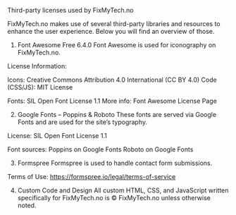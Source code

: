 Third-party licenses used by FixMyTech.no

FixMyTech.no makes use of several third-party libraries and resources to enhance the user experience. Below you will find an overview of those.

1. Font Awesome Free 6.4.0
Font Awesome is used for iconography on FixMyTech.no.

License Information:

Icons: Creative Commons Attribution 4.0 International (CC BY 4.0)
Code (CSS/JS): MIT License

Fonts: SIL Open Font License 1.1
More info: Font Awesome License Page

2. Google Fonts – Poppins & Roboto
These fonts are served via Google Fonts and are used for the site’s typography.

License:
SIL Open Font License 1.1

Font sources:
Poppins on Google Fonts
Roboto on Google Fonts

3. Formspree
Formspree is used to handle contact form submissions.

Terms of Use:
https://formspree.io/legal/terms-of-service

4. Custom Code and Design
All custom HTML, CSS, and JavaScript written specifically for FixMyTech.no is © FixMyTech.no unless otherwise noted.
